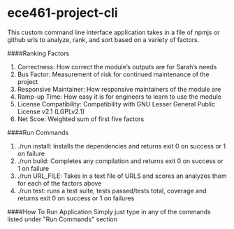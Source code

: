 # ece461-project-cli

This custom command line interface application takes in a file of npmjs or github urls
to analyze, rank, and sort based on a variety of factors.

####Ranking Factors
1) Correctness: How correct the module’s outputs are for Sarah’s needs 
2) Bus Factor: Measurement of risk for continued maintenance of the project
3) Responsive Maintainer: How responsive maintainers of the module are
4) Ramp-up Time: How easy it is for engineers to learn to use the module
5) License Compatibility: Compatibility with GNU Lesser General Public License v2.1 (LGPLv2.1)
6) Net Scoe: Weighted sum of first five factors

####Run Commands
1) ./run install: Installs the dependencies and returns exit 0 on success or 1 on failure
2) ./run build: Completes any compilation and returns exit 0 on success or 1 on failure
3) ./run URL_FILE: Takes in a text file of URLS and scores an analyzes them for each of the factors above
4) ./run test: runs a test suite, tests passed/tests total, coverage and returns exit 0 on success or 1 on failures

####How To Run Application
Simply just type in any of the commands listed under "Run Commands" section
